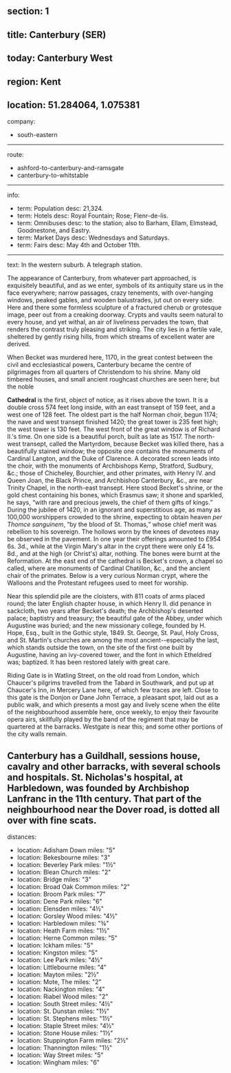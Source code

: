 section: 1
----
title: Canterbury (SER)
----
today: Canterbury West
----
region: Kent
----
location: 51.284064, 1.075381
----
company:
- south-eastern
----
route:
- ashford-to-canterbury-and-ramsgate
- canterbury-to-whitstable
----
info:
- term: Population
  desc: 21,324.
- term: Hotels
  desc: Royal Fountain; Rose; Flenr-de-lis.
- term: Omnibuses
  desc: to the station; also to Barham, Ellam, Elmstead, Goodnestone, and Eastry.
- term: Market Days
  desc: Wednesdays and Saturdays.
- term: Fairs
  desc: May 4th and October 11th.
----
text: In the western suburb. A telegraph station.

The appearance of Canterbury, from whatever part approached, is exquisitely beautiful, and as we enter, symbols of its antiquity stare us in the face everywhere; narrow passages, crazy tenements, with over-hanging windows, peaked gables, and wooden balustrades, jut out on every side. Here and there some formless sculpture of a fractured cherub or grotesque image, peer out from a creaking doorway. Crypts and vaults seem natural to every house, and yet withal, an air of liveliness pervades the town, that renders the contrast truly pleasing and striking. The city lies in a fertile vale, sheltered by gently rising hills, from which streams of excellent water are derived.

When Becket was murdered here, 1170, in the great contest between the civil and ecclesiastical powers, Canterbury became the centre of pilgrimages from all quarters of Christendom to his shrine. Many old timbered houses, and small ancient roughcast churches are seen here; but the noble

**Cathedral** is the first, object of notice, as it rises above the town. It is a double cross 574 feet long inside, with an east transept of 159 feet, and a west one of 128 feet. The oldest part is the half Norman choir, begun 1174; the nave and west transept finished 1420; the great tower is 235 feet high; the west tower is 130 feet. The west front of the great window is of Richard II.'s time. On one side is a beautiful porch, built as late as 1517. The north-west transept, called the Martyrdom, because Becket was killed there, has a beautifully stained window; the opposite one contains the monuments of Cardinal Langton, and the Duke of Clarence. A decorated screen leads into the choir, with the monuments of Archbishops Kemp, Stratford, Sudbury, &c.; those of Chicheley, Bourchier, and other primates, with Henry IV. and Queen Joan, the Black Prince, and Archbishop Canterbury, &c., are near Trinity Chapel, in the north-east transept. Here stood Becket's shrine, or the gold chest containing his bones, which Erasmus saw; it shone and sparkled, he says, <q>with rare and precious jewels, the chief of them gifts of kings.</q> During the jubilee of 1420, in an ignorant and superstitious age, as many as 100,000 worshippers crowded to the shrine, expecting to obtain heaven *per Thomce sanguinem*, <q>by the blood of St. Thomas,</q> whose chief merit was rebellion to his sovereign. The hollows worn by the knees of devotees may be observed in the pavement. In one year their offerings amounted to £954 6s. 3d., while at the Virgin Mary's altar in the crypt there were only £4 1s. 8d., and at the high (or Christ's) altar, nothing. The bones were burnt at the Reformation. At the east end of the cathedral is Becket's crown, a chapel so called, where are monuments of Cardinal Chatillon, &c., and the ancient chair of the primates. Below is a very curious Norman crypt, where the Walloons and the Protestant refugees used to meet for worship.

Near this splendid pile are the cloisters, with 811 coats of arms placed round; the later English chapter house, in which Henry II. did penance in sackcloth, two years after Becket's death; the Archbishop's deserted palace; baptistry and treasury; the beautiful gate of the Abbey, under which Augustine was buried; and the new missionary college, founded by H. Hope, Esq., built in the Gothic style, 1849. St. George, St. Paul, Holy Cross, and St. Martin's churches are among the most ancient--especially the last, which stands outside the town, on the site of the first one built by Augustine, having an ivy-covered tower, and the font in which Etheldred was; baptized. It has been restored lately with great care.

Riding Gate is in Watling Street, on the old road from London, which Chaucer's pilgrims travelled from the Tabard in Southwark, and put up at Chaucer's Inn, in Mercery Lane here, of which few traces are left. Close to this gate is the Donjon or Dane John Terrace, a pleasant spot, laid out as a public walk, and which presents a most gay and lively scene when the élite of the neighbourhood assemble here, once weekly, to enjoy their favourite opera airs, skillfully played by the band of the regiment that may be quartered at the barracks. Westgate is near this; and some other portions of the city walls remain.

Canterbury has a Guildhall, sessions house, cavalry and other barracks, with several schools and hospitals. St. Nicholas's hospital, at Harbledown, was founded by Archbishop Lanfranc in the 11th century. That part of the neighbourhood near the Dover road, is dotted all over with fine scats.
----
distances:
- location: Adisham Down
  miles: "5"
- location: Bekesbourne
  miles: "3"
- location: Beverley Park
  miles: "1½"
- location: Blean Church
  miles: "2"
- location: Bridge
  miles: "3"
- location: Broad Oak Common
  miles: "2"
- location: Broom Park
  miles: "7"
- location: Dene Park
  miles: "6"
- location: Elensden
  miles: "4½"
- location: Gorsley Wood
  miles: "4½"
- location: Harbledown
  miles: "¾"
- location: Heath Farm
  miles: "1½"
- location: Herne Common
  miles: "5"
- location: Ickham
  miles: "5"
- location: Kingston
  miles: "5"
- location: Lee Park
  miles: "4½"
- location: Littlebourne
  miles: "4"
- location: Mayton
  miles: "2½"
- location: Mote, The
  miles: "2"
- location: Nackington
  miles: "4"
- location: Riabel Wood
  miles: "2"
- location: South Street
  miles: "4½"
- location: St. Dunstan
  miles: "1½"
- location: St. Stephens
  miles: "1½"
- location: Staple Street
  miles: "4½"
- location: Stone House
  miles: "1½"
- location: Stuppington Farm
  miles: "2½"
- location: Thannington
  miles: "1½"
- location: Way Street
  miles: "5"
- location: Wingham
  miles: "6"
